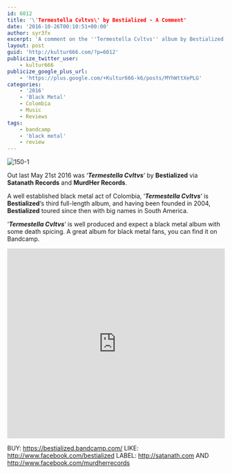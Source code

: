 ```yaml
---
id: 6012
title: '\'Termestella Cvltvs\' by Bestialized - A Comment'
date: '2016-10-26T00:10:51+00:00'
author: syr3fx
excerpt: 'A comment on the ''Termestella Cvltvs'' album by Bestialized (2016).'
layout: post
guid: 'http://kultur666.com/?p=6012'
publicize_twitter_user:
    - kultur666
publicize_google_plus_url:
    - 'https://plus.google.com/+Kultur666-k6/posts/MYhWttXePLG'
categories:
    - '2016'
    - 'Black Metal'
    - Colombia
    - Music
    - Reviews
tags:
    - bandcamp
    - 'black metal'
    - review
---
```


![150-1](http://localhost:8080/wp-content/uploads/2016/10/150-1.jpg)

Out last May 21st 2016 was ‘***Termestella Cvltvs***‘ by **Bestialized** via **Satanath Records** and **MurdHer Records**.

A well established black metal act of Colombia, ‘***Termestella Cvltvs***‘ is **Bestialized**‘s third full-length album, and having been founded in 2004, **Bestialized** toured since then with big names in South America.

‘***Termestella Cvltvs***‘ is well produced and expect a black metal album with some death spicing. A great album for black metal fans, you can find it on Bandcamp.

<iframe style="border: 0; width: 100%; height: 439px;" src="https://bandcamp.com/EmbeddedPlayer/album=1989376867/size=large/bgcol=333333/linkcol=e99708/tracklist=false/transparent=true/" seamless></iframe>

BUY: <https://bestialized.bandcamp.com/>
LIKE: <http://www.facebook.com/bestialized>
LABEL: <http://satanath.com> AND <http://www.facebook.com/murdherrecords>